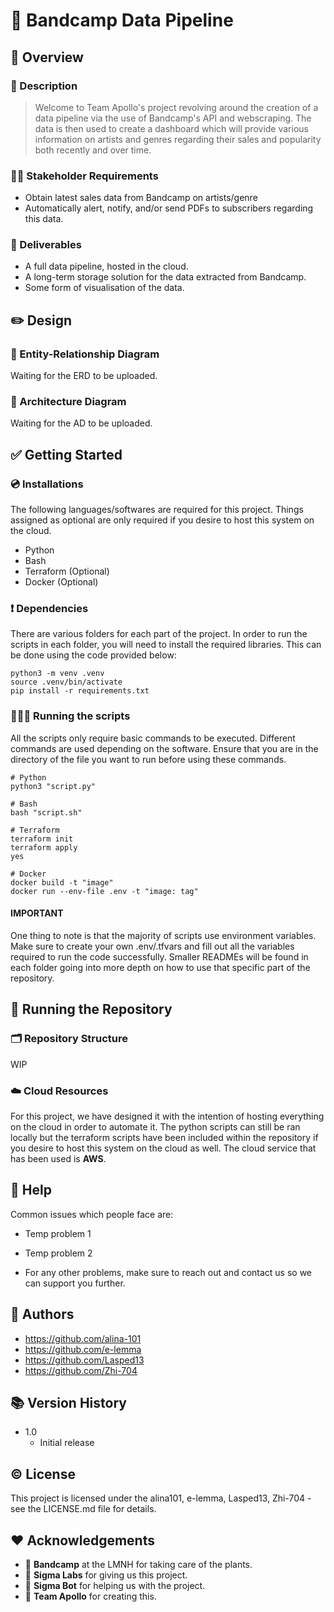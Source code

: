 # 🎸 Bandcamp Data Pipeline



## 🔎 Overview

### 📝 Description
> Welcome to Team Apollo's project revolving around the creation of a data pipeline via the use of Bandcamp's API and webscraping. The data is then used to create a dashboard which will provide various information on artists and genres regarding their sales and popularity both recently and over time.

### 👩‍💼 Stakeholder Requirements
- Obtain latest sales data from Bandcamp on artists/genre
- Automatically alert, notify, and/or send PDFs to subscribers regarding this data.

### 🎯 Deliverables
- A full data pipeline, hosted in the cloud.
- A long-term storage solution for the data extracted from Bandcamp.
- Some form of visualisation of the data.


## ✏️ Design

### 📏 Entity-Relationship Diagram
Waiting for the ERD to be uploaded.
### 📐 Architecture Diagram
Waiting for the AD to be uploaded.


## ✅ Getting Started

### 💿 Installations
The following languages/softwares are required for this project. Things assigned as optional are only required if you desire to host this system on the cloud.
- Python
- Bash
- Terraform (Optional)
- Docker (Optional)

### ❗️ Dependencies
There are various folders for each part of the project. In order to run the scripts in each folder, you will need to install the required libraries. This can be done using the code provided below:
```
python3 -m venv .venv
source .venv/bin/activate
pip install -r requirements.txt
```

### 🏃‍♂️‍➡️ Running the scripts
All the scripts only require basic commands to be executed. Different commands are used depending on the software. Ensure that you are in the directory of the file you want to run before using these commands.
```
# Python
python3 "script.py"

# Bash
bash "script.sh"

# Terraform
terraform init
terraform apply
yes

# Docker
docker build -t "image"
docker run --env-file .env -t "image: tag"
```
#### **IMPORTANT**
 One thing to note is that the majority of scripts use environment variables. Make sure to create your own .env/.tfvars and fill out all the variables required to run the code successfully. Smaller READMEs will be found in each folder going into more depth on how to use that specific part of the repository.


## 🚀 Running the Repository

### 🗂️ Repository Structure
WIP

### ☁️ Cloud Resources
For this project, we have designed it with the intention of hosting everything on the cloud in order to automate it. The python scripts can still be ran locally but the terraform scripts have been included within the repository if you desire to host this system on the cloud as well. The cloud service that has been used is **AWS**.


## 🚨 Help
Common issues which people face are:

- Temp problem 1

- Temp problem 2

- For any other problems, make sure to reach out and contact us so we can support you further.


## 📖 Authors
- https://github.com/alina-101
- https://github.com/e-lemma
- https://github.com/Lasped13
- https://github.com/Zhi-704


## 📚 Version History
- 1.0
  - Initial release


## © License
This project is licensed under the alina101, e-lemma, Lasped13, Zhi-704 - see the LICENSE.md file for details.


## ❤️ Acknowledgements
- 🎹 **Bandcamp** at the LMNH for taking care of the plants.
- 🧡 **Sigma Labs** for giving us this project.
- 🤖 **Sigma Bot** for helping us with the project.
- 🎻 **Team Apollo** for creating this.